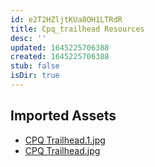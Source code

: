 ```yaml
---
id: e2T2HZljtKUa8OH1LTRdR
title: Cpq_trailhead Resources
desc: ''
updated: 1645225706388
created: 1645225706388
stub: false
isDir: true
---
```

## Imported Assets
- [CPQ Trailhead.1.jpg](/assets/cpq-trailhead-e6AxB0EUZkGj.jpg)
- [CPQ Trailhead.jpg](/assets/cpq-trailhead-ISLGu9O2PJZL.jpg)
